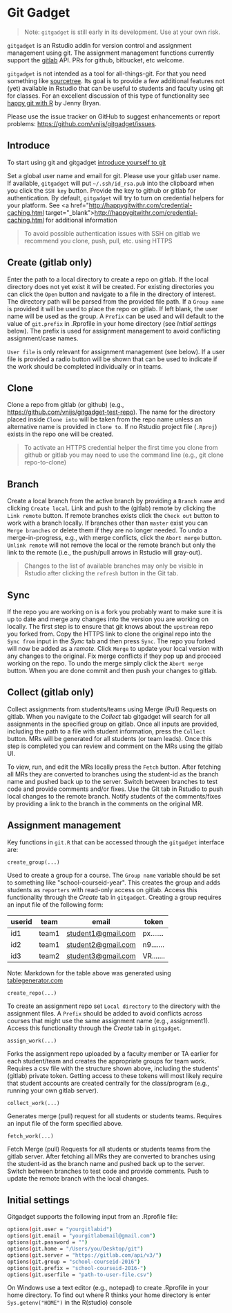 # Git Gadget

> Note: `gitgadget` is still early in its development. Use at your own risk.

`gitgadget` is an Rstudio addin for version control and assignment management using git. The assignment management functions currently support the [gitlab](https://gitlab.com) API. PRs for github, bitbucket, etc welcome.

`gitgadget` is not intended as a tool for all-things-git. For that you need something like <a href="http://www.sourcetreeapp.com/" target="_blank">sourcetree</a>. Its goal is to provide a few additional features not (yet) available in Rstudio that can be useful to students and faculty using git for classes. For an excellent discussion of this type of functionality see [happy git with R](http://happygitwithr.com/) by Jenny Bryan.

Please use the issue tracker on GitHub to suggest enhancements or report problems: https://github.com/vnijs/gitgadget/issues.

## Introduce

To start using git and gitgadget [introduce yourself to git](http://happygitwithr.com/hello-git.html)

Set a global user name and email for git. Please use your gitlab user name. If available, `gitgadget` will put `~/.ssh/id_rsa.pub` into the clipboard when you click the `SSH key` button. Provide the key to github or gitlab for authentication. By default, `gitgadget` will try to turn on credential helpers for your platform. See <a href="http://happygitwithr.com/credential-caching.html target="_blank">http://happygitwithr.com/credential-caching.html</a> for additional information

> To avoid possible authentication issues with SSH on gitlab we recommend you clone, push, pull, etc. using HTTPS

## Create (gitlab only)

Enter the path to a local directory to create a repo on gitlab. If the local directory does not yet exist it will be created. For existing directories you can click the `Open` button and navigate to a file in the directory of interest. The directory path will be parsed from the provided file path. If a `Group name` is provided it will be used to place the repo on gitlab. If left blank, the user name will be used as the group. A `Prefix` can be used and will default to the value of `git.prefix` in .Rprofile in your home directory (see _Initial settings_ below). The prefix is used for assignment management to avoid conflicting assignment/case names.

`User file` is only relevant for assignment management (see below). If a user file is provided a radio button will be shown that can be used to indicate if the work should be completed individually or in teams.

## Clone

Clone a repo from gitlab (or github) (e.g., https://github.com/vnijs/gitgadget-test-repo). The name for the directory placed inside `Clone into` will be taken from the repo name unless an alternative name is provided in `Clone to`. If no Rstudio project file (`.Rproj`) exists in the repo one will be created.

> To activate an HTTPS credential helper the first time you clone from github or gitlab you may need to use the command line (e.g., git clone repo-to-clone)

## Branch

Create a local branch from the active branch by providing a `Branch name` and clicking `Create local`. Link and push to the (gitlab) remote by clicking the `Link remote` button. If remote branches exists click the `Check out` button to work with a branch locally. If branches other than `master` exist you can `Merge branches` or delete them if they are no longer needed. To undo a merge-in-progress, e.g., with merge conflicts, click the `Abort merge` button. `Unlink remote` will not remove the local or the remote branch but only the link to the remote (i.e., the push/pull arrows in Rstudio will gray-out).

> Changes to the list of available branches may only be visible in Rstudio after clicking the `refresh` button in the Git tab.

## Sync

If the repo you are working on is a fork you probably want to make sure it is up to date and merge any changes into the version you are working on locally. The first step is to ensure that git knows about the `upstream` repo you forked from. Copy the HTTPS link to clone the original repo into the `Sync from` input in the _Sync_ tab and then press `Sync`. The repo you forked will now be added as a _remote_. Click `Merge` to update your local version with any changes to the original. Fix merge conflicts if they pop up and proceed working on the repo. To undo the merge simply click the `Abort merge` button. When you are done commit and then push your changes to gitlab.

## Collect (gitlab only)

Collect assignments from students/teams using Merge (Pull) Requests on gitlab. When you navigate to the _Collect_ tab gitgadget will search for all assignments in the specified group on gitlab. Once all inputs are provided, including the path to a file with student information, press the `Collect` button. MRs will be generated for all students (or team leads). Once this step is completed you can review and comment on the MRs using the gitlab UI.

To view, run, and edit the MRs locally press the `Fetch` button. After fetching all MRs they are converted to branches using the student-id as the branch name and pushed back up to the server. Switch between branches to test code and provide comments and/or fixes. Use the Git tab in Rstudio to push local changes to the remote branch. Notify students of the comments/fixes by providing a link to the branch in the comments on the original MR.

## Assignment management

Key functions in `git.R` that can be accessed through the `gitgadget` interface are:

`create_group(...)`

Used to create a group for a course. The `Group name` variable should be set to something like "school-courseid-year". This creates the group and adds students as `reporters` with read-only access on gitlab. Access this functionality through the _Create_ tab in `gitgadget`. Creating a group requires an input file of the following form:

| userid | team  | email              | token     |
|--------|-------|--------------------|-----------|
| id1    | team1 | student1@gmail.com | px....... |
| id2    | team1 | student2@gmail.com | n9....... |
| id3    | team2 | student3@gmail.com | VR....... |


Note: Markdown for the table above was generated using <a href="http://www.tablesgenerator.com/markdown_tables" target="_blank">tablegenerator.com</a>

`create_repo(...)`

To create an assignment repo set `Local directory` to the directory with the assignment files. A `Prefix` should be added to avoid conflicts across courses that might use the same assignment name (e.g., assignment1). Access this functionality through the _Create_ tab in `gitgadget`.

`assign_work(...)`

Forks the assignment repo uploaded by a faculty member or TA earlier for each student/team and creates the appropriate groups for team work. Requires a csv file with the structure shown above, including the students' (gitlab) private token. Getting access to these tokens will most likely require that student accounts are created centrally for the class/program (e.g., running your own gitlab server).

`collect_work(...)`

Generates merge (pull) request for all students or students teams. Requires an input file of the form specified above.

`fetch_work(...)`

Fetch Merge (pull) Requests for all students or students teams from the gitlab server. After fetching all MRs they are converted to branches using the student-id as the branch name and pushed back up to the server. Switch between branches to test code and provide comments. Push to update the remote branch with the local changes.

## Initial settings

Gitgadget supports the following input from an .Rprofile file:

```bash
options(git.user = "yourgitlabid")
options(git.email = "yourgitlabemail@gmail.com")
options(git.password = "")
options(git.home = "/Users/you/Desktop/git")
options(git.server = "https://gitlab.com/api/v3/")
options(git.group = "school-courseid-2016")
options(git.prefix = "school-courseid-2016-")
options(git.userfile = "path-to-user-file.csv")
```

On Windows use a text editor (e.g., notepad) to create .Rprofile in your home directory. To find out where R thinks your home directory is enter `Sys.getenv("HOME")` in the R(studio) console
